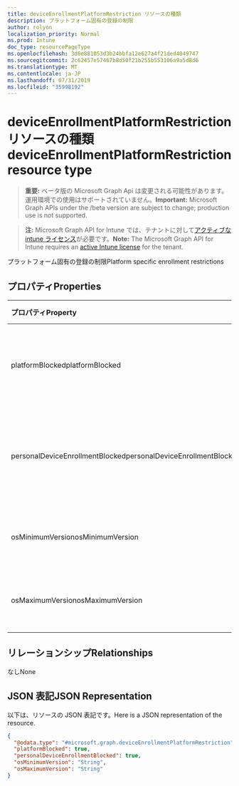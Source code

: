 ```yaml
---
title: deviceEnrollmentPlatformRestriction リソースの種類
description: プラットフォーム固有の登録の制限
author: rolyon
localization_priority: Normal
ms.prod: Intune
doc_type: resourcePageType
ms.openlocfilehash: 3d0e881053d3b24bbfa12e627a4f21ded4049747
ms.sourcegitcommit: 2c62457e57467b8d50f21b255b553106a9a5d8d6
ms.translationtype: MT
ms.contentlocale: ja-JP
ms.lasthandoff: 07/31/2019
ms.locfileid: "35998192"
---
```

# <a name="deviceenrollmentplatformrestriction-resource-type"></a><span data-ttu-id="7094e-103">deviceEnrollmentPlatformRestriction リソースの種類</span><span class="sxs-lookup"><span data-stu-id="7094e-103">deviceEnrollmentPlatformRestriction resource type</span></span>

> <span data-ttu-id="7094e-104">**重要:** ベータ版の Microsoft Graph Api は変更される可能性があります。運用環境での使用はサポートされていません。</span><span class="sxs-lookup"><span data-stu-id="7094e-104">**Important:** Microsoft Graph APIs under the /beta version are subject to change; production use is not supported.</span></span>

> <span data-ttu-id="7094e-105">**注:** Microsoft Graph API for Intune では、テナントに対して[アクティブな intune ライセンス](https://go.microsoft.com/fwlink/?linkid=839381)が必要です。</span><span class="sxs-lookup"><span data-stu-id="7094e-105">**Note:** The Microsoft Graph API for Intune requires an [active Intune license](https://go.microsoft.com/fwlink/?linkid=839381) for the tenant.</span></span>

<span data-ttu-id="7094e-106">プラットフォーム固有の登録の制限</span><span class="sxs-lookup"><span data-stu-id="7094e-106">Platform specific enrollment restrictions</span></span>

## <a name="properties"></a><span data-ttu-id="7094e-107">プロパティ</span><span class="sxs-lookup"><span data-stu-id="7094e-107">Properties</span></span>
|<span data-ttu-id="7094e-108">プロパティ</span><span class="sxs-lookup"><span data-stu-id="7094e-108">Property</span></span>|<span data-ttu-id="7094e-109">型</span><span class="sxs-lookup"><span data-stu-id="7094e-109">Type</span></span>|<span data-ttu-id="7094e-110">説明</span><span class="sxs-lookup"><span data-stu-id="7094e-110">Description</span></span>|
|:---|:---|:---|
|<span data-ttu-id="7094e-111">platformBlocked</span><span class="sxs-lookup"><span data-stu-id="7094e-111">platformBlocked</span></span>|<span data-ttu-id="7094e-112">Boolean</span><span class="sxs-lookup"><span data-stu-id="7094e-112">Boolean</span></span>|<span data-ttu-id="7094e-113">登録で対象プラットフォームをブロックします</span><span class="sxs-lookup"><span data-stu-id="7094e-113">Block the platform from enrolling</span></span>|
|<span data-ttu-id="7094e-114">personalDeviceEnrollmentBlocked</span><span class="sxs-lookup"><span data-stu-id="7094e-114">personalDeviceEnrollmentBlocked</span></span>|<span data-ttu-id="7094e-115">ブール型 (Boolean)</span><span class="sxs-lookup"><span data-stu-id="7094e-115">Boolean</span></span>|<span data-ttu-id="7094e-116">個人所有のデバイスの登録をブロックします</span><span class="sxs-lookup"><span data-stu-id="7094e-116">Block personally owned devices from enrolling</span></span>|
|<span data-ttu-id="7094e-117">osMinimumVersion</span><span class="sxs-lookup"><span data-stu-id="7094e-117">osMinimumVersion</span></span>|<span data-ttu-id="7094e-118">String</span><span class="sxs-lookup"><span data-stu-id="7094e-118">String</span></span>|<span data-ttu-id="7094e-119">サポートされる最小 OS バージョン</span><span class="sxs-lookup"><span data-stu-id="7094e-119">Min OS version supported</span></span>|
|<span data-ttu-id="7094e-120">osMaximumVersion</span><span class="sxs-lookup"><span data-stu-id="7094e-120">osMaximumVersion</span></span>|<span data-ttu-id="7094e-121">文字列型 (String)</span><span class="sxs-lookup"><span data-stu-id="7094e-121">String</span></span>|<span data-ttu-id="7094e-122">サポートされる最大 OS バージョン</span><span class="sxs-lookup"><span data-stu-id="7094e-122">Max OS version supported</span></span>|

## <a name="relationships"></a><span data-ttu-id="7094e-123">リレーションシップ</span><span class="sxs-lookup"><span data-stu-id="7094e-123">Relationships</span></span>
<span data-ttu-id="7094e-124">なし</span><span class="sxs-lookup"><span data-stu-id="7094e-124">None</span></span>

## <a name="json-representation"></a><span data-ttu-id="7094e-125">JSON 表記</span><span class="sxs-lookup"><span data-stu-id="7094e-125">JSON Representation</span></span>
<span data-ttu-id="7094e-126">以下は、リソースの JSON 表記です。</span><span class="sxs-lookup"><span data-stu-id="7094e-126">Here is a JSON representation of the resource.</span></span>
<!-- {
  "blockType": "resource",
  "@odata.type": "microsoft.graph.deviceEnrollmentPlatformRestriction"
}
-->
``` json
{
  "@odata.type": "#microsoft.graph.deviceEnrollmentPlatformRestriction",
  "platformBlocked": true,
  "personalDeviceEnrollmentBlocked": true,
  "osMinimumVersion": "String",
  "osMaximumVersion": "String"
}
```





